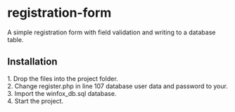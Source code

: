 # registration-form
A simple registration form with field validation and writing to a database table.
<h2>Installation</h2>
1. Drop the files into the project folder.<br>
2. Change register.php in line 107 database user data and password to your.<br>
3. Import the winfox_db.sql database.<br>
4. Start the project.
